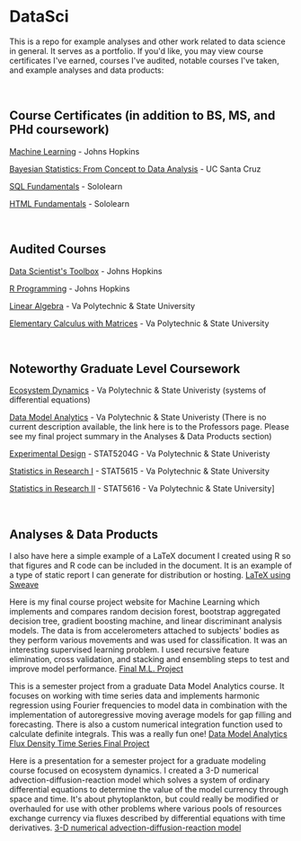 # DataSci
This is a repo for example analyses and other work related to data science in general. It serves as a portfolio. If you'd like, you may view course certificates I've earned, courses I've audited, notable courses I've taken, and example analyses and data products:

<br>

## Course Certificates (in addition to BS, MS, and PHd coursework)
[Machine Learning](/ML_cert_EMR.pdf) - Johns Hopkins

[Bayesian Statistics: From Concept to Data Analysis](https://github.com/eruss4073/DataSci/blob/master/Bayes_cert_EMR.pdf) - UC Santa Cruz

[SQL Fundamentals](https://github.com/eruss4073/DataSci/blob/master/SQL_cert_EMR.pdf) - Sololearn

[HTML Fundamentals](https://github.com/eruss4073/DataSci/blob/master/HTML_cert_EMR.pdf) - Sololearn

<br>

## Audited Courses
[Data Scientist's Toolbox](https://www.coursera.org/learn/data-scientists-tools) - Johns Hopkins

[R Programming](https://www.coursera.org/learn/r-programming)  - Johns Hopkins

[Linear Algebra](http://www.emporium.vt.edu/math1114/) - Va Polytechnic & State University

[Elementary Calculus with Matrices](http://www.emporium.vt.edu/math1526/) - Va Polytechnic & State University

<br>

## Noteworthy Graduate Level Coursework
[Ecosystem Dynamics](http://epics.frec.vt.edu/?page_id=85) - Va Polytechnic & State Univeristy (systems of differential equations)

[Data Model Analytics](https://frec.vt.edu/people/Radtke.html) - Va Polytechnic & State Univeristy (There is no current description available, the link here is to the Professors page. Please see my final project summary in the Analyses & Data Products section)

[Experimental Design](https://secure.graduateschool.vt.edu/graduate_catalog/program.htm?programID=002d14431ce38e83011ce38e94330023) - STAT5204G - Va Polytechnic & State Univeristy

[Statistics in Research I](https://secure.graduateschool.vt.edu/graduate_catalog/program.htm?programID=002d14431ce38e83011ce38e94330023) - STAT5615 - Va Polytechnic & State University

[Statistics in Research II](https://secure.graduateschool.vt.edu/graduate_catalog/program.htm?programID=002d14431ce38e83011ce38e94330023) - STAT5616 - Va Polytechnic & State University]

<br>

## Analyses & Data Products
I also have here a simple example of a LaTeX document I created using R so that figures and R code can be included in the document. It is an example of a type of static report I can generate for distribution or hosting. [LaTeX using Sweave](https://github.com/eruss4073/DataSci/blob/master/SweaveTest1.pdf)

Here is my final course project website for Machine Learning which implements and compares random decision forest, bootstrap aggregated decision tree, gradient boosting machine, and linear discriminant analysis models. The data is from accelerometers attached to subjects' bodies as they perform various movements and was used for classification. It was an interesting supervised learning problem. I used recursive feature elimination, cross validation, and stacking and ensembling steps to test and improve model performance. [Final M.L. Project](https://eruss4073.github.io/grandmaster/)

This is a semester project from a graduate Data Model Analytics course. It focuses on working with time series data and implements harmonic regression using Fourier frequencies to model data in combination with the implementation of autoregressive moving average models for gap filling and forecasting. There is also a custom numerical integration function used to calculate definite integrals. This was a really fun one! [Data Model Analytics Flux Density Time Series Final Project](/EdR_DMA_SemesterProject2016.pdf)

Here is a presentation for a semester project for a graduate modeling course focused on ecosystem dynamics. I created a 3-D numerical advection-diffusion-reaction model which solves a system of ordinary differential equations to determine the value of the model currency through space and time. It's about phytoplankton, but could really be modified or overhauled for use with other problems where various pools of resources exchange currency via fluxes described by differential equations with time derivatives. [3-D numerical advection-diffusion-reaction model](/Ed_Russell_Final_Project_EcosysDynam.pdf)



